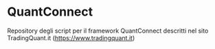 
# QuantConnect

Repository degli script per il framework QuantConnect descritti nel sito TradingQuant.it (https://www.tradingquant.it)
